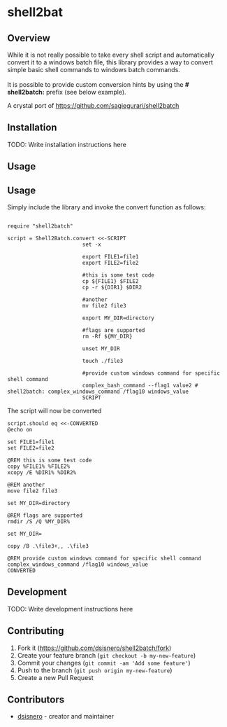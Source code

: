 # shell2bat

## Overview
While it is not really possible to take every shell script and automatically convert it to a windows batch file, this library provides a way to convert simple basic shell commands to windows batch commands.<br>
<br>
It is possible to provide custom conversion hints by using the **# shell2batch:** prefix (see below example).

A crystal port of https://github.com/sagiegurari/shell2batch

## Installation

TODO: Write installation instructions here

## Usage

## Usage
Simply include the library and invoke the convert function as follows:

<!--{ "examples/example.rs" | lines: 3 | code: rust }-->
```crystal

require "shell2batch"

script = Shell2Batch.convert <<-SCRIPT
                        set -x

                        export FILE1=file1
                        export FILE2=file2

                        #this is some test code
                        cp ${FILE1} $FILE2
                        cp -r ${DIR1} $DIR2

                        #another
                        mv file2 file3

                        export MY_DIR=directory

                        #flags are supported
                        rm -Rf ${MY_DIR}

                        unset MY_DIR

                        touch ./file3

                        #provide custom windows command for specific shell command
                        complex_bash_command --flag1 value2 # shell2batch: complex_windows_command /flag10 windows_value
                        SCRIPT
```
The script will now be converted
```crystal
script.should eq <<-CONVERTED
@echo on

set FILE1=file1
set FILE2=file2

@REM this is some test code
copy %FILE1% %FILE2%
xcopy /E %DIR1% %DIR2%

@REM another
move file2 file3

set MY_DIR=directory

@REM flags are supported
rmdir /S /Q %MY_DIR%

set MY_DIR=

copy /B .\file3+,, .\file3

@REM provide custom windows command for specific shell command
complex_windows_command /flag10 windows_value
CONVERTED
````

## Development

TODO: Write development instructions here

## Contributing

1. Fork it (<https://github.com/dsisnero/shell2batch/fork>)
2. Create your feature branch (`git checkout -b my-new-feature`)
3. Commit your changes (`git commit -am 'Add some feature'`)
4. Push to the branch (`git push origin my-new-feature`)
5. Create a new Pull Request

## Contributors

- [dsisnero](https://github.com/dsisnero) - creator and maintainer
